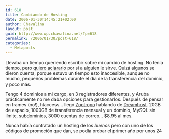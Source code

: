 ```yaml
---
id: 618
title: Cambiando de Hosting
date: 2006-01-30T14:45:21+02:00
author: Chavalina
layout: post
guid: http://www.wp.chavalina.net/?p=618
permalink: /2006/01/30/post-618/
categories:
  - Metaposts
---
```

Llevaba un tiempo queriendo escribir sobre mi cambio de hosting. No ten&iacute;a tiempo, pero <a href="http://www.media-vida.net/vertema.php?fid=9&#038;tid=197818" target="_blank">quiero aclararlo</a> por si a alguien le sirve. Quizá algunos se dieron cuenta, porque estuvo un tiempo esto inaccesible, aunque no mucho, peque&ntilde;os problemas durante el d&iacute;a de la transferencia del dominio, y poco más.

Tengo 4 dominios a mi cargo, en 3 registradores diferentes, y Aruba prácticamente no me daba opciones para gestionarlos. Después de pensar en frames (no!), htaccess… llegó <a href="http://mundogeek.net/" target="_blank">Zootropo</a> hablando de <a href="http://www.dreamhost.com/r.cgi?chavalina" target="_blank">Dreamhost</a>. 20GB de espacio, 1000GB de transferencia mensual y un dominio, MySQL sin l&iacute;mite, subdominios, 3000 cuentas de correo… $8.95 al mes.

Nunca hab&iacute;a contratado un hosting de los _buenos_ pero con uno de los códigos de promoción que dan, se pod&iacute;a probar el primer a&ntilde;o por unos 24